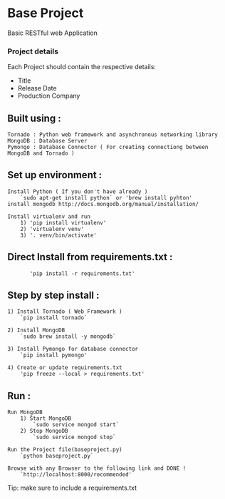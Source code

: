 # Base Project
Basic RESTful web Application


### Project details

Each Project should contain the respective details:
* Title
* Release Date
* Production Company


## Built using :

	Tornado : Python web framework and asynchronous networking library
	MongoDB : Database Server
	Pymongo : Database Connector ( For creating connectiong between MongoDB and Tornado )


## Set up environment :

	Install Python ( If you don't have already )
		`sudo apt-get install python` or 'brew install pyhton'
    install mongodb http://docs.mongodb.org/manual/installation/

    Install virtualenv and run
        1) 'pip install virtualenv'
        2) 'virtualenv venv'
        3) '. venv/bin/activate'

## Direct Install from requirements.txt :
           'pip install -r requirements.txt'

## Step by step install :
	1) Install Tornado ( Web Framework )
		`pip install tornado`

	2) Install MongoDB
		`sudo brew install -y mongodb`

	3) Install Pymongo for database connector
		`pip install pymongo'

    4) Create or update requirements.txt
        'pip freeze --local > requirements.txt'

## Run :
	Run MongoDB
		1) Start MongoDB
			`sudo service mongod start`
		2) Stop MongoDB
			`sudo service mongod stop`

	Run the Project file(baseproject.py)
		`python baseproject.py`

	Browse with any Browser to the following link and DONE !
		`http://localhost:8000/recommended'

Tip: make sure to include a requirements.txt